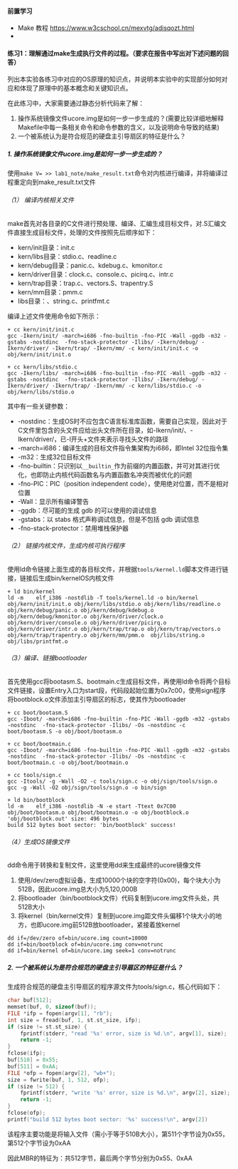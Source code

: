 #### 前置学习

- Make 教程 https://www.w3cschool.cn/mexvtg/adisqozt.html
- 

#### 练习1：理解通过make生成执行文件的过程。（要求在报告中写出对下述问题的回答）

列出本实验各练习中对应的OS原理的知识点，并说明本实验中的实现部分如何对应和体现了原理中的基本概念和关键知识点。

在此练习中，大家需要通过静态分析代码来了解：

1. 操作系统镜像文件ucore.img是如何一步一步生成的？(需要比较详细地解释Makefile中每一条相关命令和命令参数的含义，以及说明命令导致的结果)
2. 一个被系统认为是符合规范的硬盘主引导扇区的特征是什么？

##### 1. 操作系统镜像文件ucore.img是如何一步一步生成的？

使用`make V= >> lab1_note/make_result.txt`命令对内核进行编译，并将编译过程重定向到make_result.txt文件

###### （1） 编译内核相关文件

make首先对各目录的C文件进行预处理、编译、汇编生成目标文件，对.S汇编文件直接生成目标文件，处理的文件按照先后顺序如下：

- kern/init目录：init.c
- kern/libs目录：stdio.c、readline.c
- kern/debug目录：panic.c、kdebug.c、kmonitor.c
- kern/driver目录：clock.c、console.c、picirq.c、intr.c
- kern/trap目录：trap.c、vectors.S、trapentry.S
- kern/mm目录：pmm.c
- libs目录：、string.c、printfmt.c

编译上述文件使用命令如下所示：

```shell
+ cc kern/init/init.c
gcc -Ikern/init/ -march=i686 -fno-builtin -fno-PIC -Wall -ggdb -m32 -gstabs -nostdinc  -fno-stack-protector -Ilibs/ -Ikern/debug/ -Ikern/driver/ -Ikern/trap/ -Ikern/mm/ -c kern/init/init.c -o obj/kern/init/init.o

+ cc kern/libs/stdio.c
gcc -Ikern/libs/ -march=i686 -fno-builtin -fno-PIC -Wall -ggdb -m32 -gstabs -nostdinc  -fno-stack-protector -Ilibs/ -Ikern/debug/ -Ikern/driver/ -Ikern/trap/ -Ikern/mm/ -c kern/libs/stdio.c -o obj/kern/libs/stdio.o
```

其中有一些关键参数：

- -nostdinc：生成OS时不应包含C语言标准库函数，需要自己实现，因此对于C文件里包含的头文件应给出头文件所在目录，如-Ikern/init/、-Ikern/driver/，已-I开头+文件夹表示寻找头文件的路径
- -march=i686：编译生成的目标文件指令集架构为i686，即Intel 32位指令集
- -m32：生成32位目标文件
- -fno-builtin：只识别以`__builtin_`作为前缀的内置函数，并可对其进行优化，也即防止内核代码函数名与内置函数名冲突而被优化的问题
- -fno-PIC：PIC（position independent code），使用绝对位置，而不是相对位置
- -Wall：显示所有编译警告
- -ggdb：尽可能的生成 gdb 的可以使用的调试信息
- -gstabs：以 stabs 格式声称调试信息，但是不包括 gdb 调试信息
- -fno-stack-protector：禁用堆栈保护器

###### （2） 链接内核文件，生成内核可执行程序

使用ld命令链接上面生成的各目标文件，并根据`tools/kernel.ld`脚本文件进行链接，链接后生成bin/kernelOS内核文件

```shell
+ ld bin/kernel
ld -m    elf_i386 -nostdlib -T tools/kernel.ld -o bin/kernel  obj/kern/init/init.o obj/kern/libs/stdio.o obj/kern/libs/readline.o obj/kern/debug/panic.o obj/kern/debug/kdebug.o obj/kern/debug/kmonitor.o obj/kern/driver/clock.o obj/kern/driver/console.o obj/kern/driver/picirq.o obj/kern/driver/intr.o obj/kern/trap/trap.o obj/kern/trap/vectors.o obj/kern/trap/trapentry.o obj/kern/mm/pmm.o  obj/libs/string.o obj/libs/printfmt.o
```

###### （3）编译、链接bootloader

首先使用gcc将bootasm.S、bootmain.c生成目标文件，再使用ld命令将两个目标文件链接，设置Entry入口为start段，代码段起始位置为0x7c00，使用sign程序将bootblock.o文件添加主引导扇区的标志，使其作为bootloader

```shell
+ cc boot/bootasm.S
gcc -Iboot/ -march=i686 -fno-builtin -fno-PIC -Wall -ggdb -m32 -gstabs -nostdinc  -fno-stack-protector -Ilibs/ -Os -nostdinc -c boot/bootasm.S -o obj/boot/bootasm.o

+ cc boot/bootmain.c
gcc -Iboot/ -march=i686 -fno-builtin -fno-PIC -Wall -ggdb -m32 -gstabs -nostdinc  -fno-stack-protector -Ilibs/ -Os -nostdinc -c boot/bootmain.c -o obj/boot/bootmain.o

+ cc tools/sign.c
gcc -Itools/ -g -Wall -O2 -c tools/sign.c -o obj/sign/tools/sign.o
gcc -g -Wall -O2 obj/sign/tools/sign.o -o bin/sign

+ ld bin/bootblock
ld -m    elf_i386 -nostdlib -N -e start -Ttext 0x7C00 obj/boot/bootasm.o obj/boot/bootmain.o -o obj/bootblock.o
'obj/bootblock.out' size: 496 bytes
build 512 bytes boot sector: 'bin/bootblock' success!
```

###### （4）生成OS镜像文件

dd命令用于转换和复制文件，这里使用dd来生成最终的ucore镜像文件

1. 使用/dev/zero虚拟设备，生成10000个块的空字符(0x00)，每个块大小为512B，因此ucore.img总大小为5,120,000B
2. 将bootloader（bin/bootblock文件）代码复制到ucore.img文件头处，共512B大小
3. 将kernel（bin/kernel文件）复制到ucore.img距文件头偏移1个块大小的地方，也即ucore.img前512B放bootloader，紧接着放kernel

```shell
dd if=/dev/zero of=bin/ucore.img count=10000
dd if=bin/bootblock of=bin/ucore.img conv=notrunc
dd if=bin/kernel of=bin/ucore.img seek=1 conv=notrunc
```

##### 2. 一个被系统认为是符合规范的硬盘主引导扇区的特征是什么？

生成符合规范的硬盘主引导扇区的程序源文件为tools/sign.c，核心代码如下：

```c
char buf[512];
memset(buf, 0, sizeof(buf));
FILE *ifp = fopen(argv[1], "rb");
int size = fread(buf, 1, st.st_size, ifp);
if (size != st.st_size) {
    fprintf(stderr, "read '%s' error, size is %d.\n", argv[1], size);
    return -1;
}
fclose(ifp);
buf[510] = 0x55;
buf[511] = 0xAA;
FILE *ofp = fopen(argv[2], "wb+");
size = fwrite(buf, 1, 512, ofp);
if (size != 512) {
    fprintf(stderr, "write '%s' error, size is %d.\n", argv[2], size);
    return -1;
}
fclose(ofp);
printf("build 512 bytes boot sector: '%s' success!\n", argv[2])
```

该程序主要功能是将输入文件（需小于等于510B大小），第511个字节设为0x55，第512个字节设为0xAA

因此MBR的特征为：共512字节，最后两个字节分别为0x55、0xAA
